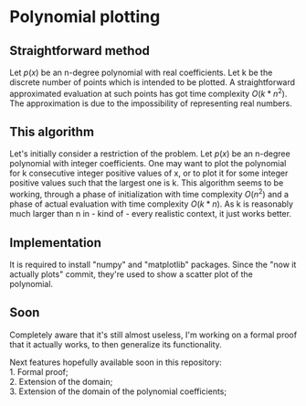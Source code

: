 # Polynomial plotting

## Straightforward method

Let $p(x)$ be an n-degree polynomial with real coefficients. Let k be the discrete number of points which is intended to be plotted.
A straightforward approximated evaluation at such points has got time complexity $O(k*n^2)$.
The approximation is due to the impossibility of representing real numbers.

## This algorithm

Let's initially consider a restriction of the problem.
Let $p(x)$ be an n-degree polynomial with integer coefficients.
One may want to plot the polynomial for k consecutive integer positive values of x, or to plot it for some integer positive values such that the largest one is k.
This algorithm seems to be working, through a phase of initialization with time complexity $O(n^2)$ and a phase of actual evaluation with time complexity $O(k*n)$.
As k is reasonably much larger than n in - kind of - every realistic context, it just works better.

## Implementation

It is required to install "numpy" and "matplotlib" packages.
Since the "now it actually plots" commit, they're used to show a scatter plot of the polynomial.

## Soon

Completely aware that it's still almost useless, I'm working on a formal proof that it actually works, to then generalize its functionality.<br/>

Next features hopefully available soon in this repository:<br/>
    1. Formal proof;<br/>
    2. Extension of the domain;<br/>
    3. Extension of the domain of the polynomial coefficients;<br/>



